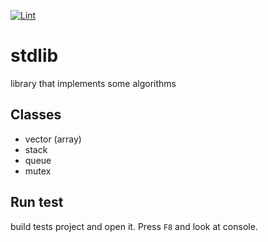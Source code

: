 [![Lint](https://github.com/Ukuroks-games/stdlib/actions/workflows/Lint.yaml/badge.svg)](https://github.com/Ukuroks-games/stdlib/actions/workflows/Lint.yaml)

# stdlib

library that implements some algorithms

## Classes

+ vector (array)
+ stack
+ queue
+ mutex

## Run test

build tests project and open it. Press `F8` and look at console.
